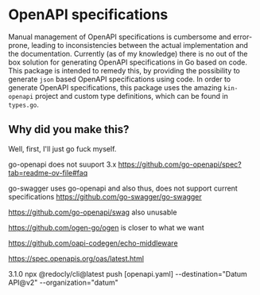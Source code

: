# OpenAPI specifications

Manual management of OpenAPI specifications is cumbersome and error-prone, leading to inconsistencies between the actual implementation and
the documentation. Currently (as of my knowledge) there is no out of the box solution for generating OpenAPI specifications in Go based on code.
This package is intended to remedy this, by providing the possibility to generate `json` based OpenAPI specifications using code. In order to
generate OpenAPI specifications, this package uses the amazing `kin-openapi` project and custom type definitions, which can be found in `types.go`.

## Why did you make this?

Well, first, I'll just go fuck myself.

go-openapi does not suuport 3.x
https://github.com/go-openapi/spec?tab=readme-ov-file#faq


go-swagger uses go-openapi and also thus, does not support current specifications
https://github.com/go-swagger/go-swagger

https://github.com/go-openapi/swag
also unusable

https://github.com/ogen-go/ogen
is closer to what we want

https://github.com/oapi-codegen/echo-middleware

https://spec.openapis.org/oas/latest.html

3.1.0
npx @redocly/cli@latest push [openapi.yaml] --destination="Datum API@v2" --organization="datum"
